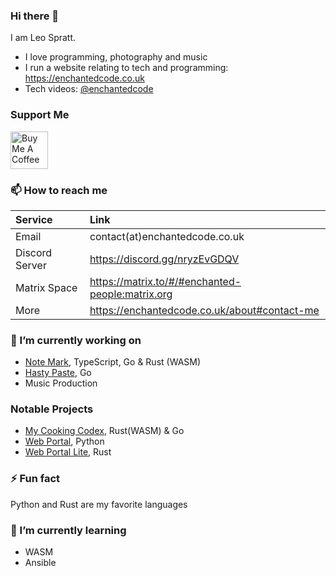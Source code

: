 ### Hi there 👋
I am Leo Spratt.

- I love programming, photography and music
- I run a website relating to tech and programming: <https://enchantedcode.co.uk>
- Tech videos: [@enchantedcode](https://www.youtube.com/@enchantedcode)

### Support Me

<a href="https://www.buymeacoffee.com/leospratt" target="_blank"><img src="https://cdn.buymeacoffee.com/buttons/v2/default-blue.png" alt="Buy Me A Coffee" height=60></a>

### 📫 How to reach me
| Service | Link |
|:--------|:-----|
| Email | contact(at)enchantedcode.co.uk |
| Discord Server | <https://discord.gg/nryzEvGDQV> |
| Matrix Space | <https://matrix.to/#/#enchanted-people:matrix.org> |
| More | <https://enchantedcode.co.uk/about#contact-me> |

### 🔭 I’m currently working on
- [Note Mark](https://github.com/enchant97/note-mark), TypeScript, Go & Rust (WASM)
- [Hasty Paste](https://github.com/enchant97/hasty-paste), Go
- Music Production

### Notable Projects
- [My Cooking Codex](https://github.com/my-cooking-codex/), Rust(WASM) & Go
- [Web Portal](https://github.com/enchant97/web-portal), Python
- [Web Portal Lite](https://github.com/enchant97/web-portal-lite), Rust

### ⚡ Fun fact
Python and Rust are my favorite languages

### 🌱 I’m currently learning
- WASM
- Ansible
